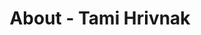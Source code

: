 ---
id: tami_hrivnak
permalink: "/about/tami_hrivnak"
full_name: Tami Hrivnak
title: About - Tami Hrivnak
role: Director of Innovation
image: 
about: Tami Hrivnak is a technology enthusiast who loves innovating and finding user-centric solutions to solve customer pain points. She most recently helped lead a digital transformation at NATO, helping them build Agile product teams that utilized a DevSecOps approach. She has over a decade of Product Management experience in both the civilian and government space. She is passionate about delivering the right capabilities to the warfighters at the right time. Tami is also a current HR Officer for the Navy Reserves and spent 8 years in the Army National Guard. She received her Master’s in Organizational Leadership at the University of Denver and her Bachelor’s in Security and Intelligence from The Ohio State University. She and her entire family are huge Buckeye fans. O-H! 
github: 
linkedin: 
featimg: "/assets/aboutBanner1.jpg"
layout: about/profile
---